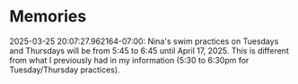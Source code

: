 # Memories
2025-03-25 20:07:27.962164-07:00: Nina's swim practices on Tuesdays and Thursdays will be from 5:45 to 6:45 until April 17, 2025. This is different from what I previously had in my information (5:30 to 6:30pm for Tuesday/Thursday practices).

